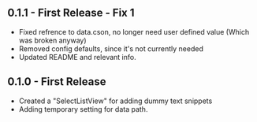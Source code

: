 ## 0.1.1 - First Release - Fix 1
* Fixed refrence to data.cson, no longer need user defined value (Which was broken anyway)
* Removed config defaults, since it's not currently needed
* Updated README and relevant info.

## 0.1.0 - First Release
* Created a "SelectListView" for adding dummy text snippets
* Adding temporary setting for data path.
